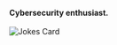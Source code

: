    **Cybersecurity enthusiast.**
<br>
<br>
<img src="https://camo.githubusercontent.com/54c4751b4af782bc3f6c560d9b89c81427415b815b5e6d1fc51af68890c05d2d/68747470733a2f2f726561646d652d6a6f6b65732e76657263656c2e6170702f617069" alt="Jokes Card" data-canonical-src="https://readme-jokes.vercel.app/api" style="max-width: 100%;">
